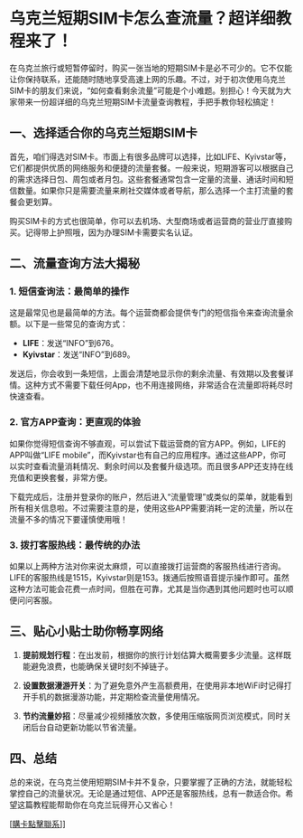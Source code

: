 # 乌克兰短期SIM卡怎么查流量？超详细教程来了！

在乌克兰旅行或短暂停留时，购买一张当地的短期SIM卡是必不可少的。它不仅能让你保持联系，还能随时随地享受高速上网的乐趣。不过，对于初次使用乌克兰SIM卡的朋友们来说，“如何查看剩余流量”可能是个小难题。别担心！今天就为大家带来一份超详细的乌克兰短期SIM卡流量查询教程，手把手教你轻松搞定！

## 一、选择适合你的乌克兰短期SIM卡

首先，咱们得选对SIM卡。市面上有很多品牌可以选择，比如LIFE、Kyivstar等，它们都提供优质的网络服务和便捷的流量套餐。一般来说，短期游客可以根据自己的需求选择日包、周包或者月包。这些套餐通常包含一定量的流量、通话时间和短信数量。如果你只是需要流量来刷社交媒体或者导航，那么选择一个主打流量的套餐会更划算。

购买SIM卡的方式也很简单，你可以去机场、大型商场或者运营商的营业厅直接购买。记得带上护照哦，因为办理SIM卡需要实名认证。

## 二、流量查询方法大揭秘

### 1. 短信查询法：最简单的操作

这是最常见也是最简单的方法。每个运营商都会提供专门的短信指令来查询流量余额。以下是一些常见的查询方式：

- **LIFE**：发送“INFO”到676。
- **Kyivstar**：发送“INFO”到689。

发送后，你会收到一条短信，上面会清楚地显示你的剩余流量、有效期以及套餐详情。这种方式不需要下载任何App，也不用连接网络，非常适合在流量即将耗尽时快速查看。

### 2. 官方APP查询：更直观的体验

如果你觉得短信查询不够直观，可以尝试下载运营商的官方APP。例如，LIFE的APP叫做“LIFE mobile”，而Kyivstar也有自己的应用程序。通过这些APP，你可以实时查看流量消耗情况、剩余时间以及套餐升级选项。而且很多APP还支持在线充值和更换套餐，非常方便。

下载完成后，注册并登录你的账户，然后进入“流量管理”或类似的菜单，就能看到所有相关信息啦。不过需要注意的是，使用这些APP需要消耗一定的流量，所以在流量不多的情况下要谨慎使用哦！

### 3. 拨打客服热线：最传统的办法

如果以上两种方法对你来说太麻烦，可以直接拨打运营商的客服热线进行咨询。LIFE的客服热线是1515，Kyivstar则是153。拨通后按照语音提示操作即可。虽然这种方法可能会花费一点时间，但胜在可靠，尤其是当你遇到其他问题时也可以顺便问问客服。

## 三、贴心小贴士助你畅享网络

1. **提前规划行程**：在出发前，根据你的旅行计划估算大概需要多少流量。这样既能避免浪费，也能确保关键时刻不掉链子。
   
2. **设置数据漫游开关**：为了避免意外产生高额费用，在使用非本地WiFi时记得打开手机的数据漫游功能，并定期检查流量使用情况。

3. **节约流量妙招**：尽量减少视频播放次数，多使用压缩版网页浏览模式，同时关闭后台自动更新功能以节省流量。

## 四、总结

总的来说，在乌克兰使用短期SIM卡并不复杂，只要掌握了正确的方法，就能轻松掌控自己的流量状况。无论是通过短信、APP还是客服热线，总有一款适合你。希望这篇教程能帮助你在乌克兰玩得开心又省心！

[[購卡點擊聯系](https://t.me/s/esim1088)]]